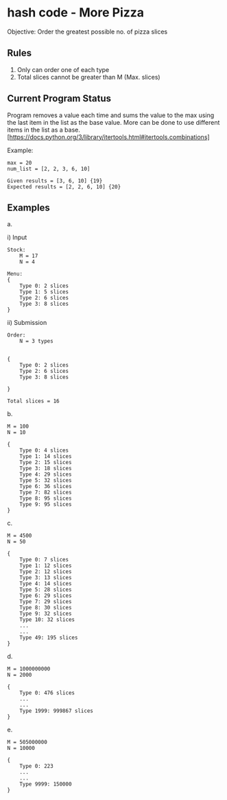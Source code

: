 
# hash code - More Pizza

Objective: Order the greatest possible no. of pizza slices

## Rules

1. Only can order one of each type
2. Total slices cannot be greater than M (Max. slices)

## Current Program Status

Program removes a value each time and sums the value to the max using the last item in the list as the base value. More can be done to use different items in the list as a base. [https://docs.python.org/3/library/itertools.html#itertools.combinations]

Example:

    max = 20
    num_list = [2, 2, 3, 6, 10]

    Given results = [3, 6, 10] {19}
    Expected results = [2, 2, 6, 10] {20}

## Examples
a.
<br />

i) Input

    Stock:
        M = 17
        N = 4

    Menu:
    {
        Type 0: 2 slices
        Type 1: 5 slices
        Type 2: 6 slices
        Type 3: 8 slices
    }

ii) Submission
    
    Order:
        N = 3 types
    
    
    {
        Type 0: 2 slices
        Type 2: 6 slices
        Type 3: 8 slices

    }

    Total slices = 16


b.

    M = 100
    N = 10

    {
        Type 0: 4 slices
        Type 1: 14 slices
        Type 2: 15 slices
        Type 3: 18 slices
        Type 4: 29 slices
        Type 5: 32 slices
        Type 6: 36 slices
        Type 7: 82 slices
        Type 8: 95 slices
        Type 9: 95 slices
    }

c.

    M = 4500
    N = 50

    {
        Type 0: 7 slices
        Type 1: 12 slices
        Type 2: 12 slices
        Type 3: 13 slices
        Type 4: 14 slices
        Type 5: 28 slices
        Type 6: 29 slices
        Type 7: 29 slices
        Type 8: 30 slices
        Type 9: 32 slices
        Type 10: 32 slices
        ...
        ...
        Type 49: 195 slices
    }

d.

    M = 1000000000
    N = 2000

    {
        Type 0: 476 slices
        ...
        ...
        Type 1999: 999867 slices
    }

e.

    M = 505000000
    N = 10000

    {
        Type 0: 223
        ...
        ...
        Type 9999: 150000
    }